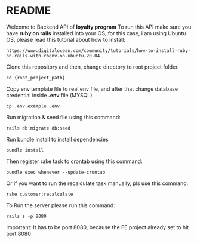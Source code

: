 
# README



Welcome to Backend API of **loyalty program**
To run this API make sure you have **ruby on rails** installed into your OS, for this case, i am using Ubuntu OS, please read this tutorial about how to install: 

    https://www.digitalocean.com/community/tutorials/how-to-install-ruby-on-rails-with-rbenv-on-ubuntu-20-04

Clone this repository and then, change directory to root project folder.

    cd {root_project_path}
Copy env template file to real env file, and after that change database credential inside **.env** file (MYSQL)


    cp .env.example .env
Run migration & seed file using this command:

    rails db:migrate db:seed
Run bundle install to install dependencies

    bundle install
Then register rake task to crontab using this command:

    bundle exec whenever --update-crontab
Or if you want to run the recalculate task manually, pls use this command:

    rake customer:recalculate

To Run the server please run this command:

    rails s -p 8080

Important: It has to be port 8080, because the FE project already set to hit port 8080